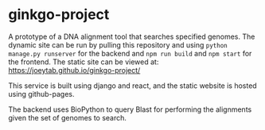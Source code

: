 # ginkgo-project

A prototype of a DNA alignment tool that searches specified genomes. The dynamic site can be run by pulling this repository and using ```python manage.py runserver``` for the backend and ```npm run build``` and ```npm start``` for the frontend. The static site can be viewed at: https://joeytab.github.io/ginkgo-project/

This service is built using django and react, and the static website is hosted using github-pages. 

The backend uses BioPython to query Blast for performing the alignments given the set of genomes to search.
